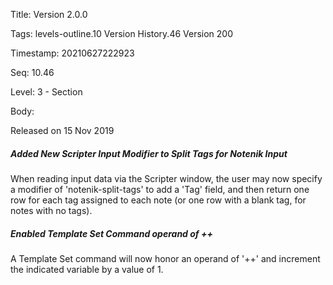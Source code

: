 Title:  Version 2.0.0

Tags:   levels-outline.10 Version History.46 Version 200

Timestamp: 20210627222923

Seq:    10.46

Level:  3 - Section

Body: 

Released on 15 Nov 2019
 
##### Added New Scripter Input Modifier to Split Tags for Notenik Input

When reading input data via the Scripter window, the user may now specify a modifier of 'notenik-split-tags' to add a 'Tag' field, and then return one row for each tag assigned to each note (or one row with a blank tag, for notes with no tags). 

 
##### Enabled Template Set Command operand of ++

A Template Set command will now honor an operand of '++' and increment the indicated variable by a value of 1.
